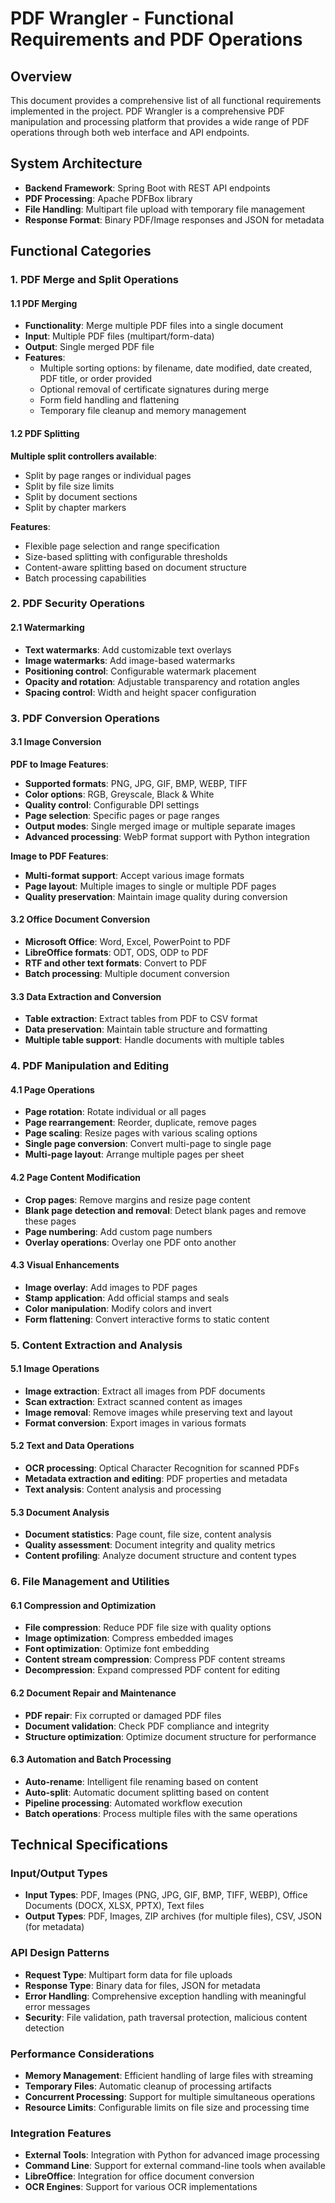# PDF Wrangler - Functional Requirements and PDF Operations

## Overview
This document provides a comprehensive list of all functional requirements implemented in the project. PDF Wrangler is a comprehensive PDF manipulation and processing platform that provides a wide range of PDF operations through both web interface and API endpoints.

## System Architecture
- **Backend Framework**: Spring Boot with REST API endpoints
- **PDF Processing**: Apache PDFBox library
- **File Handling**: Multipart file upload with temporary file management
- **Response Format**: Binary PDF/Image responses and JSON for metadata

## Functional Categories

### 1. PDF Merge and Split Operations

#### 1.1 PDF Merging
- **Functionality**: Merge multiple PDF files into a single document
- **Input**: Multiple PDF files (multipart/form-data)
- **Output**: Single merged PDF file
- **Features**:
    - Multiple sorting options: by filename, date modified, date created, PDF title, or order provided
    - Optional removal of certificate signatures during merge
    - Form field handling and flattening
    - Temporary file cleanup and memory management

#### 1.2 PDF Splitting
**Multiple split controllers available**:
- Split by page ranges or individual pages
- Split by file size limits
- Split by document sections
- Split by chapter markers

**Features**:
- Flexible page selection and range specification
- Size-based splitting with configurable thresholds
- Content-aware splitting based on document structure
- Batch processing capabilities

### 2. PDF Security Operations

#### 2.1 Watermarking
- **Text watermarks**: Add customizable text overlays
- **Image watermarks**: Add image-based watermarks
- **Positioning control**: Configurable watermark placement
- **Opacity and rotation**: Adjustable transparency and rotation angles
- **Spacing control**: Width and height spacer configuration

### 3. PDF Conversion Operations

#### 3.1 Image Conversion

**PDF to Image Features**:
- **Supported formats**: PNG, JPG, GIF, BMP, WEBP, TIFF
- **Color options**: RGB, Greyscale, Black & White
- **Quality control**: Configurable DPI settings
- **Page selection**: Specific pages or page ranges
- **Output modes**: Single merged image or multiple separate images
- **Advanced processing**: WebP format support with Python integration

**Image to PDF Features**:
- **Multi-format support**: Accept various image formats
- **Page layout**: Multiple images to single or multiple PDF pages
- **Quality preservation**: Maintain image quality during conversion

#### 3.2 Office Document Conversion
- **Microsoft Office**: Word, Excel, PowerPoint to PDF
- **LibreOffice formats**: ODT, ODS, ODP to PDF
- **RTF and other text formats**: Convert to PDF
- **Batch processing**: Multiple document conversion

#### 3.3 Data Extraction and Conversion
- **Table extraction**: Extract tables from PDF to CSV format
- **Data preservation**: Maintain table structure and formatting
- **Multiple table support**: Handle documents with multiple tables

### 4. PDF Manipulation and Editing

#### 4.1 Page Operations
- **Page rotation**: Rotate individual or all pages
- **Page rearrangement**: Reorder, duplicate, remove pages
- **Page scaling**: Resize pages with various scaling options
- **Single page conversion**: Convert multi-page to single page
- **Multi-page layout**: Arrange multiple pages per sheet

#### 4.2 Page Content Modification
- **Crop pages**: Remove margins and resize page content
- **Blank page detection and removal**: Detect blank pages and remove these pages
- **Page numbering**: Add custom page numbers
- **Overlay operations**: Overlay one PDF onto another

#### 4.3 Visual Enhancements
- **Image overlay**: Add images to PDF pages
- **Stamp application**: Add official stamps and seals
- **Color manipulation**: Modify colors and invert
- **Form flattening**: Convert interactive forms to static content

### 5. Content Extraction and Analysis

#### 5.1 Image Operations
- **Image extraction**: Extract all images from PDF documents
- **Scan extraction**: Extract scanned content as images
- **Image removal**: Remove images while preserving text and layout
- **Format conversion**: Export images in various formats

#### 5.2 Text and Data Operations
- **OCR processing**: Optical Character Recognition for scanned PDFs
- **Metadata extraction and editing**: PDF properties and metadata
- **Text analysis**: Content analysis and processing

#### 5.3 Document Analysis
- **Document statistics**: Page count, file size, content analysis
- **Quality assessment**: Document integrity and quality metrics
- **Content profiling**: Analyze document structure and content types

### 6. File Management and Utilities

#### 6.1 Compression and Optimization
- **File compression**: Reduce PDF file size with quality options
- **Image optimization**: Compress embedded images
- **Font optimization**: Optimize font embedding
- **Content stream compression**: Compress PDF content streams
- **Decompression**: Expand compressed PDF content for editing

#### 6.2 Document Repair and Maintenance
- **PDF repair**: Fix corrupted or damaged PDF files
- **Document validation**: Check PDF compliance and integrity
- **Structure optimization**: Optimize document structure for performance

#### 6.3 Automation and Batch Processing
- **Auto-rename**: Intelligent file renaming based on content
- **Auto-split**: Automatic document splitting based on content
- **Pipeline processing**: Automated workflow execution
- **Batch operations**: Process multiple files with the same operations

## Technical Specifications

### Input/Output Types
- **Input Types**: PDF, Images (PNG, JPG, GIF, BMP, TIFF, WEBP), Office Documents (DOCX, XLSX, PPTX), Text files
- **Output Types**: PDF, Images, ZIP archives (for multiple files), CSV, JSON (for metadata)

### API Design Patterns
- **Request Type**: Multipart form data for file uploads
- **Response Type**: Binary data for files, JSON for metadata
- **Error Handling**: Comprehensive exception handling with meaningful error messages
- **Security**: File validation, path traversal protection, malicious content detection

### Performance Considerations
- **Memory Management**: Efficient handling of large files with streaming
- **Temporary Files**: Automatic cleanup of processing artifacts
- **Concurrent Processing**: Support for multiple simultaneous operations
- **Resource Limits**: Configurable limits on file size and processing time

### Integration Features
- **External Tools**: Integration with Python for advanced image processing
- **Command Line**: Support for external command-line tools when available
- **LibreOffice**: Integration for office document conversion
- **OCR Engines**: Support for various OCR implementations


